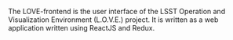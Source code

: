 The LOVE-frontend is the user interface of the LSST Operation and Visualization Environment (L.O.V.E.) project. It is written as a web application written using ReactJS and Redux.